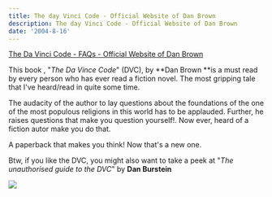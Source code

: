 ```yaml
---
title: The day Vinci Code - Official Website of Dan Brown
description: The day Vinci Code - Official Website of Dan Brown
date: '2004-8-16'
---
```


[The Da Vinci Code - FAQs - Official Website of Dan Brown][0]

This book , "_The Da Vince Code_" (DVC), by **Dan Brown **is a must read by every person who has ever read a fiction novel. The most gripping tale that I've heard/read in quite some time.

The audacity of the author to lay questions about the foundations of the one of the most populous religions in this world has to be applauded. Further, he raises questions that make you question yourself!. Now ever, heard of a fiction autor make you do that.

A paperback that makes you think! Now that's a new one.

Btw, if you like the DVC, you might also want to take a peek at "_The unauthorised guide to the DVC_" by **Dan Burstein**

![](/images/7854873-109266087952853071?l=shvelmur.blogspot.com)


[0]: http://www.danbrown.com/novels/davinci_code/faqs.html